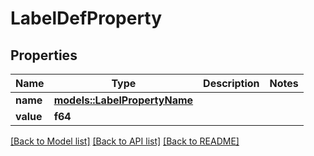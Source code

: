 # LabelDefProperty

## Properties

Name | Type | Description | Notes
------------ | ------------- | ------------- | -------------
**name** | [**models::LabelPropertyName**](LabelPropertyName.md) |  | 
**value** | **f64** |  | 

[[Back to Model list]](../README.md#documentation-for-models) [[Back to API list]](../README.md#documentation-for-api-endpoints) [[Back to README]](../README.md)


